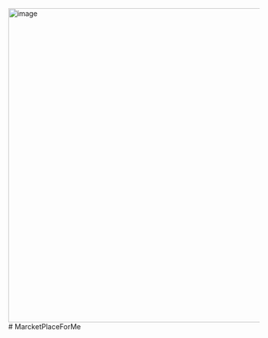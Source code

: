 <img width="1200" height="629" alt="image" src="https://github.com/user-attachments/assets/0c5a6d72-42ee-496e-b09b-aafda338adf0" />
#   M a r c k e t P l a c e F o r M e  
 